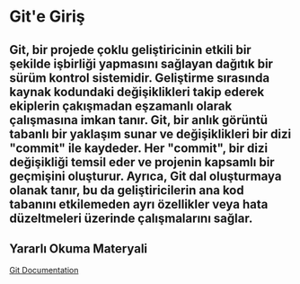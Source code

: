 # Git'e Giriş

Git, bir projede çoklu geliştiricinin etkili bir şekilde işbirliği yapmasını sağlayan dağıtık bir sürüm kontrol sistemidir. Geliştirme sırasında kaynak kodundaki değişiklikleri takip ederek ekiplerin çakışmadan eşzamanlı olarak çalışmasına imkan tanır. Git, bir anlık görüntü tabanlı bir yaklaşım sunar ve değişiklikleri bir dizi "commit" ile kaydeder. Her "commit", bir dizi değişikliği temsil eder ve projenin kapsamlı bir geçmişini oluşturur. Ayrıca, Git dal oluşturmaya olanak tanır, bu da geliştiricilerin ana kod tabanını etkilemeden ayrı özellikler veya hata düzeltmeleri üzerinde çalışmalarını sağlar.
---

## Yararlı Okuma Materyali

[Git Documentation](https://git-scm.com/doc)
